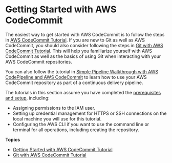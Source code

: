 # Getting Started with AWS CodeCommit<a name="getting-started-topnode"></a>

The easiest way to get started with AWS CodeCommit is to follow the steps in [AWS CodeCommit Tutorial](getting-started-cc.md)\. If you are new to Git as well as AWS CodeCommit, you should also consider following the steps in [Git with AWS CodeCommit Tutorial](getting-started.md)\. This will help you familiarize yourself with AWS CodeCommit as well as the basics of using Git when interacting with your AWS CodeCommit repositories\.

You can also follow the tutorial in [Simple Pipeline Walkthrough with AWS CodePipeline and AWS CodeCommit](http://docs.aws.amazon.com/codepipeline/latest/userguide/getting-started-cc.html) to learn how to use your AWS CodeCommit repository as part of a continuous delivery pipeline\.

The tutorials in this section assume you have completed the [prerequisites and setup](setting-up.md), including:
+ Assigning permissions to the IAM user\.
+ Setting up credential management for HTTPS or SSH connections on the local machine you will use for this tutorial\.
+ Configuring the AWS CLI if you want to use the command line or terminal for all operations, including creating the repository\.

**Topics**
+ [Getting Started with AWS CodeCommit Tutorial](getting-started-cc.md)
+ [Git with AWS CodeCommit Tutorial](getting-started.md)